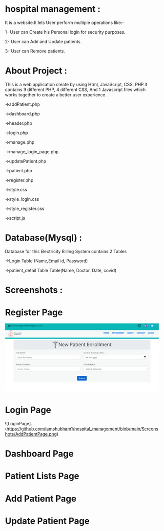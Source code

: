 # hospital management :
It is a website.It lets User perform multiple operations like:-

1- User can Create his Personal login for security purposes.

2- User can Add and Update patients.

3- User can Remove patients.

# About Project :
This is a web application create by using Html, JavaScript, CSS, PHP.It contains 9 different PHP, 4 different CSS, And 1 Javascript files which works together to create a better user experience .

->addPatient.php

->dashboard.php

->header.php

->login.php

->manage.php

->manage_login_page.php

->updatePatient.php

->patient.php

->register.php

->style.css

->style_login.css

->style_register.css

->script.js

# Database(Mysql) :

Database for this Electricity Billing System contains 2 Tables

->Login Table (Name,Email id, Password)

->patient_detail Table Table(Name, Doctor, Date, covid)

# Screenshots :
# Register Page 
![RegisterPage](https://github.com/iamshubham1/hospital_management/blob/main/Screenshots/AddPatientPage.png)
# Login Page
![LoginPage].(https://github.com/iamshubham1/hospital_management/blob/main/Screenshots/AddPatientPage.png)
# Dashboard Page
# Patient Lists Page
# Add Patient Page
# Update Patient Page
